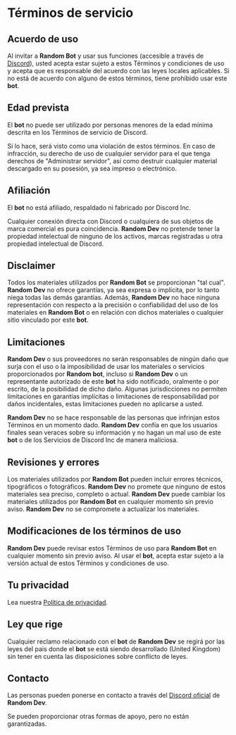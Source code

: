 # Términos de servicio

## Acuerdo de uso

Al invitar a **Random Bot** y usar sus funciones (accesible a través de [Discord](https://discord.com/)), usted acepta estar sujeto a estos Términos y condiciones de uso y acepta que es responsable del acuerdo con las leyes locales aplicables. Si no está de acuerdo con alguno de estos términos, tiene prohibido usar este **bot**.

## Edad prevista

El **bot** no puede ser utilizado por personas menores de la edad mínima descrita en los Términos de servicio de Discord.

Si lo hace, será visto como una violación de estos términos. En caso de infracción, su derecho de uso de cualquier servidor para el que tenga derechos de "Administrar servidor", así como destruir cualquier material descargado en su posesión, ya sea impreso o electrónico.

## Afiliación

El **bot** no está afiliado, respaldado ni fabricado por Discord Inc.

Cualquier conexión directa con Discord o cualquiera de sus objetos de marca comercial es pura coincidencia. **Random Dev** no pretende tener la propiedad intelectual de ninguno de los activos, marcas registradas u otra propiedad intelectual de Discord.

## Disclaimer

Todos los materiales utilizados por **Random Bot** se proporcionan "tal cual". **Random Dev** no ofrece garantías, ya sea expresa o implícita, por lo tanto niega todas las demás garantías. Además, **Random Dev** no hace ninguna representación con respecto a la precisión o confiabilidad del uso de los materiales en **Random Bot** o en relación con dichos materiales o cualquier sitio vinculado por este **bot**.

## Limitaciones

**Random Dev** o sus proveedores no serán responsables de ningún daño que surja con el uso o la imposibilidad de usar los materiales o servicios proporcionados por **Random bot**, incluso si **Random Dev** o un representante autorizado de este **bot** ha sido notificado, oralmente o por escrito, de la posibilidad de dicho daño. Algunas jurisdicciones no permiten limitaciones en garantías implícitas o limitaciones de responsabilidad por daños incidentales, estas limitaciones pueden no aplicarse a usted.

**Random Dev** no se hace responsable de las personas que infrinjan estos Términos en un momento dado.
**Random Dev** confía en que los usuarios finales sean veraces sobre su información y no hagan un mal uso de este **bot** o de los Servicios de Discord Inc de manera maliciosa.

## Revisiones y errores

Los materiales utilizados por **Random Bot** pueden incluir errores técnicos, tipográficos o fotográficos. **Random Dev** no promete que ninguno de estos materiales sea preciso, completo o actual. **Random Dev** puede cambiar los materiales utilizados por **Random Bot** en cualquier momento sin previo aviso. **Random Dev** no se compromete a actualizar los materiales.


## Modificaciones de los términos de uso

**Random Dev** puede revisar estos Términos de uso para **Random Bot** en cualquier momento sin previo aviso. Al usar el **bot**, acepta estar sujeto a la versión actual de estos Términos y condiciones de uso.

## Tu privacidad

Lea nuestra [Política de privacidad](https://github.com/LinaBv/RandomBot/blob/main/RANDOMBOT-PRIVACY.md).

## Ley que rige

Cualquier reclamo relacionado con el **bot** de **Random Dev** se regirá por las leyes del pais donde el **bot** se está siendo desarrollado (United Kingdom) sin tener en cuenta las disposiciones sobre conflicto de leyes.

## Contacto

Las personas pueden ponerse en contacto  a través del [Discord oficial](https://discord.gg/EADjRuEhrS) de **Random Dev**.

Se pueden proporcionar otras formas de apoyo, pero no están garantizadas.

